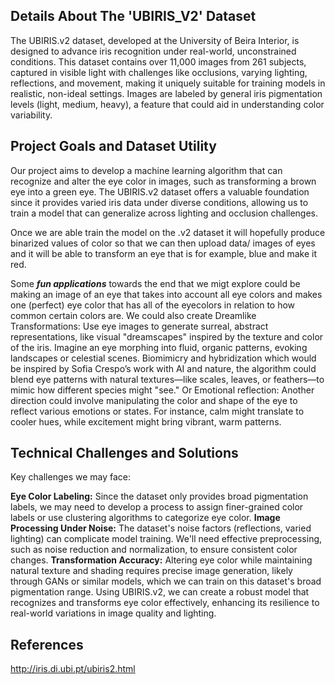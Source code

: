 ## Details About The 'UBIRIS_V2' Dataset
The UBIRIS.v2 dataset, developed at the University of Beira Interior, is designed to advance iris recognition under real-world, unconstrained conditions. This dataset contains over 11,000 images from 261 subjects, captured in visible light with challenges like occlusions, varying lighting, reflections, and movement, making it uniquely suitable for training models in realistic, non-ideal settings. Images are labeled by general iris pigmentation levels (light, medium, heavy), a feature that could aid in understanding color variability.

## Project Goals and Dataset Utility
Our project aims to develop a machine learning algorithm that can recognize and alter the eye color in images, such as transforming a brown eye into a green eye. The UBIRIS.v2 dataset offers a valuable foundation since it provides varied iris data under diverse conditions, allowing us to train a model that can generalize across lighting and occlusion challenges.

Once we are able train the model on the .v2 dataset it will hopefully produce binarized values of color so that we can then upload data/ images of eyes and it will be able to transform an eye that is for example, blue and make it red. 

Some ***fun applications*** towards the end that we migt explore could be making an image of an eye that takes into account all eye colors and makes one (perfect) eye color that has all of the eyecolors in relation to how common certain colors are. We could also create Dreamlike Transformations: Use eye images to generate surreal, abstract representations, like visual "dreamscapes" inspired by the texture and color of the iris. Imagine an eye morphing into fluid, organic patterns, evoking landscapes or celestial scenes. Biomimicry and hybridization which would be inspired by Sofia Crespo’s work with AI and nature, the algorithm could blend eye patterns with natural textures—like scales, leaves, or feathers—to mimic how different species might "see." Or Emotional reflection: Another direction could involve manipulating the color and shape of the eye to reflect various emotions or states. For instance, calm might translate to cooler hues, while excitement might bring vibrant, warm patterns.

## Technical Challenges and Solutions
Key challenges we may face:

**Eye Color Labeling:**  Since the dataset only provides broad pigmentation labels, we may need to develop a process to assign finer-grained color labels or use clustering algorithms to categorize eye color.
**Image Processing Under Noise:** The dataset's noise factors (reflections, varied lighting) can complicate model training. We'll need effective preprocessing, such as noise reduction and normalization, to ensure consistent color changes.
**Transformation Accuracy:** Altering eye color while maintaining natural texture and shading requires precise image generation, likely through GANs or similar models, which we can train on this dataset's broad pigmentation range.
Using UBIRIS.v2, we can create a robust model that recognizes and transforms eye color effectively, enhancing its resilience to real-world variations in image quality and lighting.









## References
http://iris.di.ubi.pt/ubiris2.html
